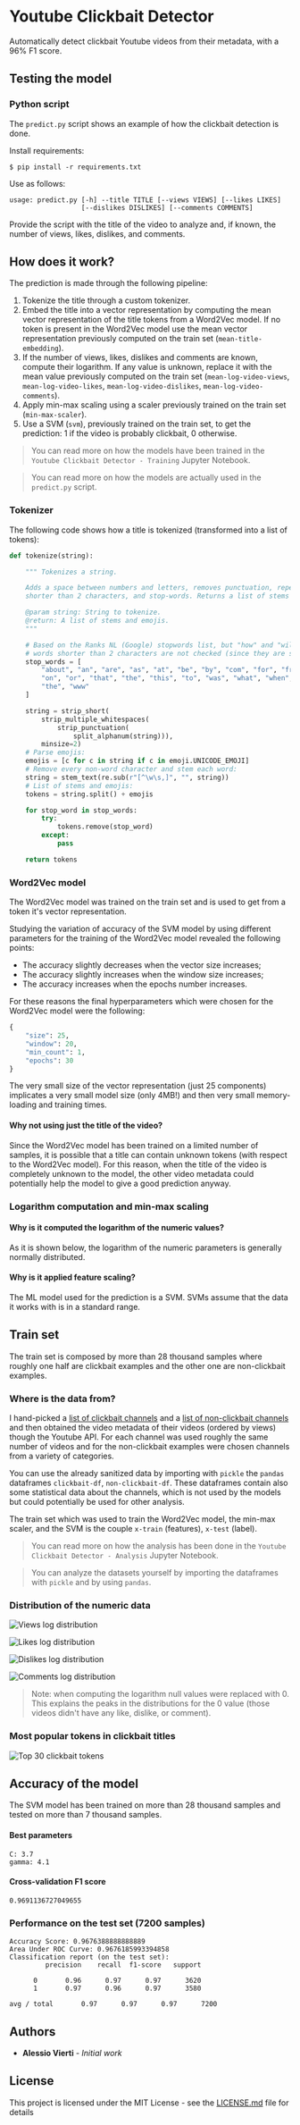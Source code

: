 # Youtube Clickbait Detector

Automatically detect clickbait Youtube videos from their metadata, with a 96% F1 score.

## Testing the model

### Python script

The `predict.py` script shows an example of how the clickbait detection is done.

Install requirements:

```
$ pip install -r requirements.txt
```

Use as follows:

```
usage: predict.py [-h] --title TITLE [--views VIEWS] [--likes LIKES]
                  [--dislikes DISLIKES] [--comments COMMENTS]
```

Provide the script with the title of the video to analyze and, if known, the number of views, likes, dislikes, and comments.

## How does it work?

The prediction is made through the following pipeline:

1. Tokenize the title through a custom tokenizer.
2. Embed the title into a vector representation by computing the mean vector representation of the title tokens from a Word2Vec model. If no token is present in the Word2Vec model use the mean vector representation previously computed on the train set (`mean-title-embedding`).
3. If the number of views, likes, dislikes and comments are known, compute their logarithm. If any value is unknown, replace it with the mean value previously computed on the train set (`mean-log-video-views`, `mean-log-video-likes`, `mean-log-video-dislikes`, `mean-log-video-comments`).
4. Apply min-max scaling using a scaler previously trained on the train set (`min-max-scaler`).
5. Use a SVM (`svm`), previously trained on the train set, to get the prediction: 1 if the video is probably clickbait, 0 otherwise.

> You can read more on how the models have been trained in the `Youtube Clickbait Detector - Training` Jupyter Notebook.

> You can read more on how the models are actually used in the `predict.py` script.

### Tokenizer

The following code shows how a title is tokenized (transformed into a list of tokens):

```Python
def tokenize(string):

    """ Tokenizes a string.

    Adds a space between numbers and letters, removes punctuation, repeated whitespaces, words
    shorter than 2 characters, and stop-words. Returns a list of stems and, eventually, emojis.

    @param string: String to tokenize.
    @return: A list of stems and emojis.
    """

    # Based on the Ranks NL (Google) stopwords list, but "how" and "will" are not stripped, and
    # words shorter than 2 characters are not checked (since they are stripped):
    stop_words = [
        "about", "an", "are", "as", "at", "be", "by", "com", "for", "from", "in", "is", "it", "of",
        "on", "or", "that", "the", "this", "to", "was", "what", "when", "where", "who", "with",
        "the", "www"
    ]

    string = strip_short(
        strip_multiple_whitespaces(
            strip_punctuation(
                split_alphanum(string))),
        minsize=2)
    # Parse emojis:
    emojis = [c for c in string if c in emoji.UNICODE_EMOJI]
    # Remove every non-word character and stem each word:
    string = stem_text(re.sub(r"[^\w\s,]", "", string))
    # List of stems and emojis:
    tokens = string.split() + emojis

    for stop_word in stop_words:
        try:
            tokens.remove(stop_word)
        except:
            pass

    return tokens
```

### Word2Vec model

The Word2Vec model was trained on the train set and is used to get from a token it's vector representation.

Studying the variation of accuracy of the SVM model by using different parameters for the training of the Word2Vec model revealed the following points:
- The accuracy slightly decreases when the vector size increases;
- The accuracy slightly increases when the window size increases;
- The accuracy increases when the epochs number increases.

For these reasons the final hyperparameters which were chosen for the Word2Vec model were the following:

```Python
{
	"size": 25,
	"window": 20,
	"min_count": 1,
	"epochs": 30
}
```

The very small size of the vector representation (just 25 components) implicates a very small model size (only 4MB!) and then very small memory-loading and training times.

#### Why not using just the title of the video?

Since the Word2Vec model has been trained on a limited number of samples, it is possible that a title can contain unknown tokens (with respect to the Word2Vec model). For this reason, when the title of the video is completely unknown to the model, the other video metadata could potentially help the model to give a good prediction anyway.

### Logarithm computation and min-max scaling

#### Why is it computed the logarithm of the numeric values?

As it is shown below, the logarithm of the numeric parameters is generally normally distributed.

#### Why is it applied feature scaling?

The ML model used for the prediction is a SVM. SVMs assume that the data it works with is in a standard range.

## Train set

The train set is composed by more than 28 thousand samples where roughly one half are clickbait examples and the other one are non-clickbait examples.

### Where is the data from?

I hand-picked a [list of clickbait channels](https://gist.github.com/alessiovierti/99e2427ef3ea4d7cb453708220bf3018) and a [list of non-clickbait channels](https://gist.github.com/alessiovierti/eb39480a28e2de72e4ff21e39f43f131) and then obtained the video metadata of their videos (ordered by views) though the Youtube API. For each channel was used roughly the same number of videos and for the non-clickbait examples were chosen channels from a variety of categories.

You can use the already sanitized data by importing with `pickle` the `pandas` dataframes `clickbait-df`, `non-clickbait-df`. These dataframes contain also some statistical data about the channels, which is not used by the models but could potentially be used for other analysis.

The train set which was used to train the Word2Vec model, the min-max scaler, and the SVM is the couple `x-train` (features), `x-test` (label).

> You can read more on how the analysis has been done in the `Youtube Clickbait Detector - Analysis` Jupyter Notebook.

> You can analyze the datasets yourself by importing the dataframes with `pickle` and by using `pandas`.

### Distribution of the numeric data

![Views log distribution](/plots/views-distribution-log.png)

![Likes log distribution](/plots/likes-distribution-log.png)

![Dislikes log distribution](/plots/dislikes-distribution-log.png)

![Comments log distribution](/plots/comments-distribution-log.png)

> Note: when computing the logarithm null values were replaced with 0. This explains the peaks in the distributions for the 0 value (those videos didn't have any like, dislike, or comment).

### Most popular tokens in clickbait titles

![Top 30 clickbait tokens](/plots/top-30-clickbait-tokens.png)

## Accuracy of the model

The SVM model has been trained on more than 28 thousand samples and tested on more than 7 thousand samples.

#### Best parameters

```
C: 3.7
gamma: 4.1
```

#### Cross-validation F1 score

```
0.9691136727049655
```

### Performance on the test set (7200 samples)

```
Accuracy Score: 0.9676388888888889
Area Under ROC Curve: 0.9676185993394858
Classification report (on the test set):
         precision    recall  f1-score   support

      0       0.96      0.97      0.97      3620
      1       0.97      0.96      0.97      3580

avg / total       0.97      0.97      0.97      7200
```

## Authors

* **Alessio Vierti** - *Initial work*

## License

This project is licensed under the MIT License - see the [LICENSE.md](LICENSE.md) file for details
